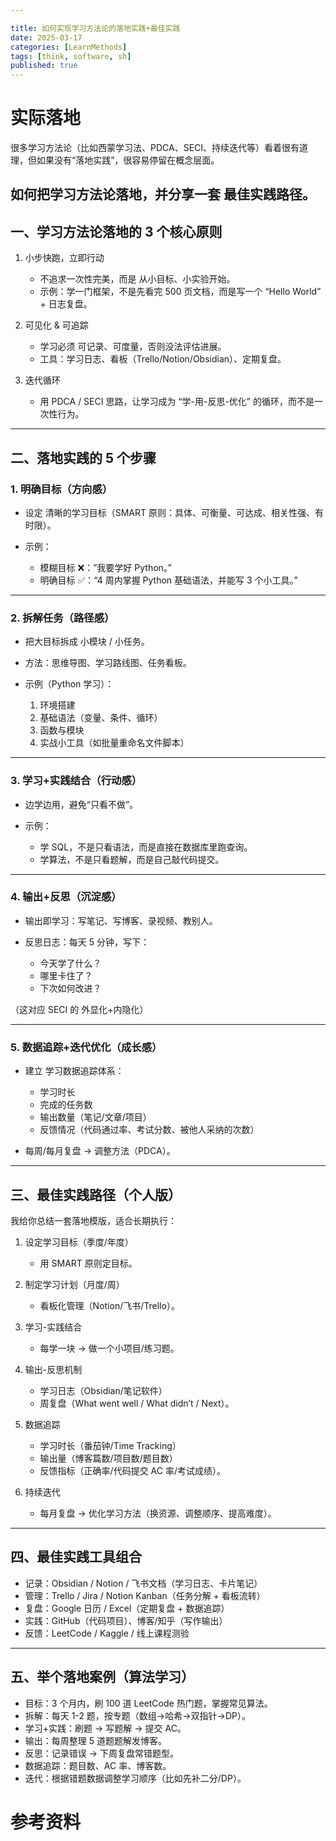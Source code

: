 ```yaml
---

title: 如何实现学习方法论的落地实践+最佳实践
date: 2025-03-17
categories: [LearnMethods]
tags: [think, software, sh]
published: true
---
```







# 实际落地

很多学习方法论（比如西蒙学习法、PDCA、SECI、持续迭代等）看着很有道理，但如果没有“落地实践”，很容易停留在概念层面。

如何把学习方法论落地，并分享一套 最佳实践路径。
---

## 一、学习方法论落地的 3 个核心原则

1. 小步快跑，立即行动

   * 不追求一次性完美，而是 从小目标、小实验开始。
   * 示例：学一门框架，不是先看完 500 页文档，而是写一个 “Hello World” + 日志复盘。

2. 可见化 & 可追踪

   * 学习必须 可记录、可度量，否则没法评估进展。
   * 工具：学习日志、看板（Trello/Notion/Obsidian）、定期复盘。

3. 迭代循环

   * 用 PDCA / SECI 思路，让学习成为 “学-用-反思-优化” 的循环，而不是一次性行为。

---

## 二、落地实践的 5 个步骤

### 1. 明确目标（方向感）

* 设定 清晰的学习目标（SMART 原则：具体、可衡量、可达成、相关性强、有时限）。
* 示例：

  * 模糊目标 ❌：”我要学好 Python。”
  * 明确目标 ✅：“4 周内掌握 Python 基础语法，并能写 3 个小工具。”

---

### 2. 拆解任务（路径感）

* 把大目标拆成 小模块 / 小任务。
* 方法：思维导图、学习路线图、任务看板。
* 示例（Python 学习）：

  1. 环境搭建
  2. 基础语法（变量、条件、循环）
  3. 函数与模块
  4. 实战小工具（如批量重命名文件脚本）

---

### 3. 学习+实践结合（行动感）

* 边学边用，避免“只看不做”。
* 示例：

  * 学 SQL，不是只看语法，而是直接在数据库里跑查询。
  * 学算法，不是只看题解，而是自己敲代码提交。

---

### 4. 输出+反思（沉淀感）

* 输出即学习：写笔记、写博客、录视频、教别人。
* 反思日志：每天 5 分钟，写下：

  * 今天学了什么？
  * 哪里卡住了？
  * 下次如何改进？

（这对应 SECI 的 外显化+内隐化）

---

### 5. 数据追踪+迭代优化（成长感）

* 建立 学习数据追踪体系：

  * 学习时长
  * 完成的任务数
  * 输出数量（笔记/文章/项目）
  * 反馈情况（代码通过率、考试分数、被他人采纳的次数）
* 每周/每月复盘 → 调整方法（PDCA）。

---

## 三、最佳实践路径（个人版）

我给你总结一套落地模版，适合长期执行：

1. 设定学习目标（季度/年度）

   * 用 SMART 原则定目标。

2. 制定学习计划（月度/周）

   * 看板化管理（Notion/飞书/Trello）。

3. 学习-实践结合

   * 每学一块 → 做一个小项目/练习题。

4. 输出-反思机制

   * 学习日志（Obsidian/笔记软件）
   * 周复盘（What went well / What didn’t / Next）。

5. 数据追踪

   * 学习时长（番茄钟/Time Tracking）
   * 输出量（博客篇数/项目数/题目数）
   * 反馈指标（正确率/代码提交 AC 率/考试成绩）。

6. 持续迭代

   * 每月复盘 → 优化学习方法（换资源、调整顺序、提高难度）。

---

## 四、最佳实践工具组合

* 记录：Obsidian / Notion / 飞书文档（学习日志、卡片笔记）
* 管理：Trello / Jira / Notion Kanban（任务分解 + 看板流转）
* 复盘：Google 日历 / Excel（定期复盘 + 数据追踪）
* 实践：GitHub（代码项目）、博客/知乎（写作输出）
* 反馈：LeetCode / Kaggle / 线上课程测验

---

## 五、举个落地案例（算法学习）

* 目标：3 个月内，刷 100 道 LeetCode 热门题，掌握常见算法。
* 拆解：每天 1-2 题，按专题（数组→哈希→双指针→DP）。
* 学习+实践：刷题 → 写题解 → 提交 AC。
* 输出：每周整理 5 道题题解发博客。
* 反思：记录错误 → 下周复盘常错题型。
* 数据追踪：题目数、AC 率、博客数。
* 迭代：根据错题数据调整学习顺序（比如先补二分/DP）。



# 参考资料


